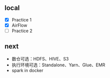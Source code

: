 ## local

- [x] Practice 1
- [x] AirFlow
- [ ] Practice 2

## next

- 数仓可选：HDFS、HIVE、S3
- 执行环境可选：Standalone、Yarn、Glue、EMR
- spark in docker